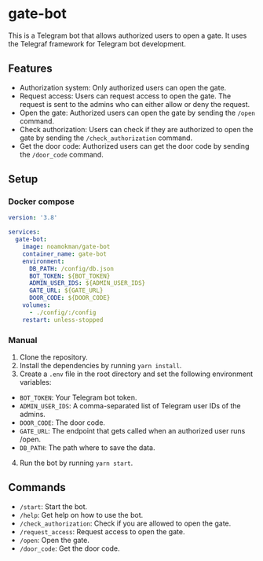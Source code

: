 # gate-bot

This is a Telegram bot that allows authorized users to open a gate. It uses the Telegraf framework for Telegram bot development.

## Features
- Authorization system: Only authorized users can open the gate.
- Request access: Users can request access to open the gate. The request is sent to the admins who can either allow or deny the request.
- Open the gate: Authorized users can open the gate by sending the `/open` command.
- Check authorization: Users can check if they are authorized to open the gate by sending the `/check_authorization` command.
- Get the door code: Authorized users can get the door code by sending the `/door_code` command.

## Setup
### Docker compose

```yml
version: '3.8'

services:
  gate-bot:
    image: noamokman/gate-bot
    container_name: gate-bot
    environment:
      DB_PATH: /config/db.json
      BOT_TOKEN: ${BOT_TOKEN}
      ADMIN_USER_IDS: ${ADMIN_USER_IDS}
      GATE_URL: ${GATE_URL}
      DOOR_CODE: ${DOOR_CODE}
    volumes:
      - ./config/:/config
    restart: unless-stopped
```

### Manual
1. Clone the repository.
2. Install the dependencies by running `yarn install`.
3. Create a `.env` file in the root directory and set the following environment variables:
  - `BOT_TOKEN`: Your Telegram bot token.
  - `ADMIN_USER_IDS`: A comma-separated list of Telegram user IDs of the admins.
  - `DOOR_CODE`: The door code.
  - `GATE_URL`: The endpoint that gets called when an authorized user runs /open.
  - `DB_PATH`: The path where to save the data.
4. Run the bot by running `yarn start`.


## Commands
- `/start`: Start the bot.
- `/help`: Get help on how to use the bot.
- `/check_authorization`: Check if you are allowed to open the gate.
- `/request_access`: Request access to open the gate.
- `/open`: Open the gate.
- `/door_code`: Get the door code.
